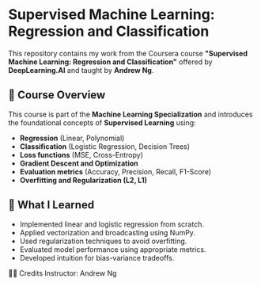 # Supervised Machine Learning: Regression and Classification

This repository contains my work from the Coursera course **"Supervised Machine Learning: Regression and Classification"** offered by **DeepLearning.AI** and taught by **Andrew Ng**.

## 📘 Course Overview

This course is part of the **Machine Learning Specialization** and introduces the foundational concepts of **Supervised Learning** using:

- **Regression** (Linear, Polynomial)
- **Classification** (Logistic Regression, Decision Trees)
- **Loss functions** (MSE, Cross-Entropy)
- **Gradient Descent and Optimization**
- **Evaluation metrics** (Accuracy, Precision, Recall, F1-Score)
- **Overfitting and Regularization (L2, L1)**

## 🧠 What I Learned

- Implemented linear and logistic regression from scratch.
- Applied vectorization and broadcasting using NumPy.
- Used regularization techniques to avoid overfitting.
- Evaluated model performance using appropriate metrics.
- Developed intuition for bias-variance tradeoffs.

👨‍🏫 Credits
Instructor: Andrew Ng
